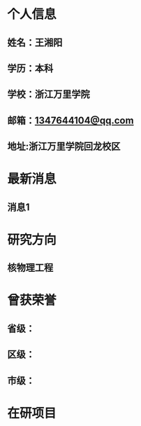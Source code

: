 # 个人信息
## 姓名：王湘阳
## 学历：本科
## 学校：浙江万里学院
## 邮箱：1347644104@qq.com
## 地址:浙江万里学院回龙校区
# 最新消息
## 消息1
# 研究方向
## 核物理工程
# 曾获荣誉
## 省级：
## 区级：
## 市级：
# 在研项目
